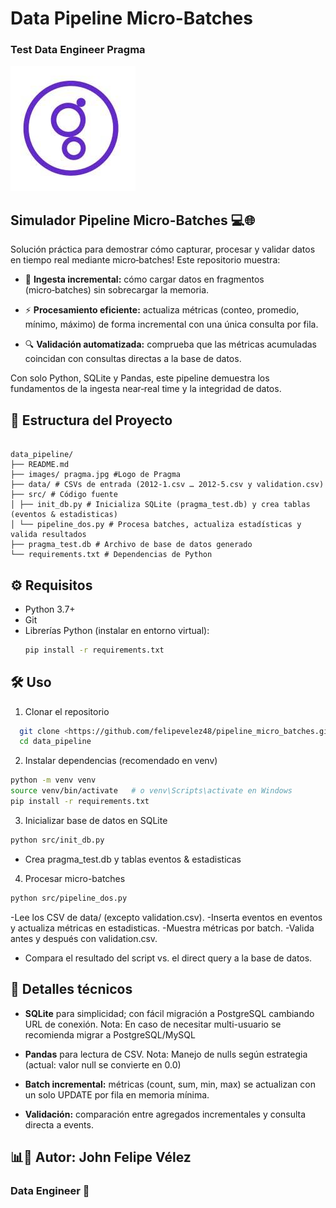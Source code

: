 # Data Pipeline Micro-Batches
### Test Data Engineer Pragma
![Logo pragma](images/pragma.jpg)


## Simulador Pipeline Micro-Batches 💻🌐

Solución práctica para demostrar cómo capturar, procesar y validar datos en tiempo real mediante micro‑batches! Este repositorio muestra:

- 🌟 **Ingesta incremental:** cómo cargar datos en fragmentos (micro‑batches) sin sobrecargar la memoria.

- ⚡ **Procesamiento eficiente:** actualiza métricas (conteo, promedio, mínimo, máximo) de forma incremental con una única consulta por fila.

- 🔍 **Validación automatizada:** comprueba que las métricas acumuladas coincidan con consultas directas a la base de datos.

Con solo Python, SQLite y Pandas, este pipeline demuestra los fundamentos de la ingesta near‑real time y la integridad de datos.


## 📂 Estructura del Proyecto

```plaintext

data_pipeline/
├── README.md
├── images/ pragma.jpg #Logo de Pragma
├── data/ # CSVs de entrada (2012-1.csv … 2012-5.csv y validation.csv)
├── src/ # Código fuente
│ ├── init_db.py # Inicializa SQLite (pragma_test.db) y crea tablas (eventos & estadisticas)
│ └── pipeline_dos.py # Procesa batches, actualiza estadísticas y valida resultados
├── pragma_test.db # Archivo de base de datos generado
└── requirements.txt # Dependencias de Python
```

## ⚙️ Requisitos

- Python 3.7+  
- Git  
- Librerías Python (instalar en entorno virtual):
  ```bash
  pip install -r requirements.txt
  ```

## 🛠️ Uso
1. Clonar el repositorio
```bash
  git clone <https://github.com/felipevelez48/pipeline_micro_batches.git>
  cd data_pipeline
```

2. Instalar dependencias (recomendado en venv)
```bash
python -m venv venv
source venv/bin/activate   # o venv\Scripts\activate en Windows
pip install -r requirements.txt
```

3. Inicializar base de datos en SQLite
```bash
python src/init_db.py
```
  - Crea pragma_test.db y tablas eventos & estadisticas

4. Procesar micro-batches
```bash
python src/pipeline_dos.py
```
  -Lee los CSV de data/ (excepto validation.csv).
  -Inserta eventos en eventos y actualiza métricas en estadisticas.
  -Muestra métricas por batch.
  -Valida antes y después con validation.csv.
  - Compara el resultado del script vs. el direct query a la base de datos.

## 🧩 Detalles técnicos

- **SQLite** para simplicidad; con fácil migración a PostgreSQL cambiando URL de conexión.
        Nota: En caso de necesitar multi-usuario se recomienda migrar a PostgreSQL/MySQL

- **Pandas** para lectura de CSV.
        Nota: Manejo de nulls según estrategia (actual: valor null se convierte en 0.0)

- **Batch incremental:** métricas (count, sum, min, max) se actualizan con un solo UPDATE por fila en memoria mínima.

- **Validación:** comparación entre agregados incrementales y consulta directa a events.


## 📊🤖 Autor: John Felipe Vélez

### Data Engineer 💜


